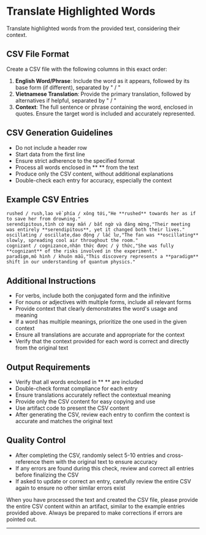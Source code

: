 # Translate Highlighted Words

Translate highlighted words from the provided text, considering their context.

## CSV File Format

Create a CSV file with the following columns in this exact order:
1. **English Word/Phrase**: Include the word as it appears, followed by its base form (if different), separated by " / "
2. **Vietnamese Translation**: Provide the primary translation, followed by alternatives if helpful, separated by " / "
3. **Context**: The full sentence or phrase containing the word, enclosed in quotes. Ensure the target word is included and accurately represented.

## CSV Generation Guidelines

- Do not include a header row
- Start data from the first line
- Ensure strict adherence to the specified format
- Process all words enclosed in ** ** from the text
- Produce only the CSV content, without additional explanations
- Double-check each entry for accuracy, especially the context

## Example CSV Entries

```code
rushed / rush,lao về phía / xông tới,"He **rushed** towards her as if to save her from drowning."
serendipitous,tình cờ may mắn / bất ngờ và đáng mừng,"Their meeting was entirely **serendipitous**, yet it changed both their lives."
oscillating / oscillate,dao động / lắc lư,"The fan was **oscillating** slowly, spreading cool air throughout the room."
cognizant / cognizance,nhận thức được / ý thức,"She was fully **cognizant** of the risks involved in the experiment."
paradigm,mô hình / khuôn mẫu,"This discovery represents a **paradigm** shift in our understanding of quantum physics."
```

## Additional Instructions

- For verbs, include both the conjugated form and the infinitive
- For nouns or adjectives with multiple forms, include all relevant forms
- Provide context that clearly demonstrates the word's usage and meaning
- If a word has multiple meanings, prioritize the one used in the given context
- Ensure all translations are accurate and appropriate for the context
- Verify that the context provided for each word is correct and directly from the original text

## Output Requirements

- Verify that all words enclosed in ** ** are included
- Double-check format compliance for each entry
- Ensure translations accurately reflect the contextual meaning
- Provide only the CSV content for easy copying and use
- Use artifact code to present the CSV content
- After generating the CSV, review each entry to confirm the context is accurate and matches the original text

## Quality Control

- After completing the CSV, randomly select 5-10 entries and cross-reference them with the original text to ensure accuracy
- If any errors are found during this check, review and correct all entries before finalizing the CSV
- If asked to update or correct an entry, carefully review the entire CSV again to ensure no other similar errors exist

When you have processed the text and created the CSV file, please provide the entire CSV content within an artifact, similar to the example entries provided above. Always be prepared to make corrections if errors are pointed out.

----------------------------------------------------------------------------------------------------------------

